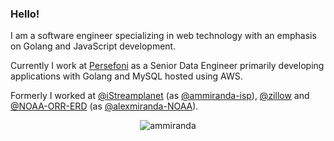 ### Hello!

I am a software engineer specializing in web technology with an emphasis on Golang and JavaScript development.

Currently I work at [Persefoni](https://persefoni.com/) as a Senior Data Engineer primarily developing applications with Golang and MySQL hosted using AWS.

Formerly I worked at [@iStreamplanet](https://github.com/iStreamPlanet) (as [@ammiranda-isp](https://github.com/ammiranda-isp)), [@zillow](https://github.com/zillow) and [@NOAA-ORR-ERD](https://github.com/NOAA-ORR-ERD) (as [@alexmiranda-NOAA](https://github.com/alexmiranda-NOAA)).

<p align="center"><a><img align="center" src="https://github-readme-stats.vercel.app/api?username=ammiranda&show_icons=true&count_private=1" alt="ammiranda" /></a></p>


